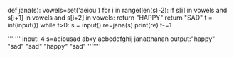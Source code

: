 def jana(s):
    vowels=set('aeiou')
    for i in range(len(s)-2):
        if s[i] in vowels and s[i+1] in vowels and s[i+2] in vowels:
            return "HAPPY"
    return "SAD"
t = int(input())
while t>0:
    s = input()
    re=jana(s)
    print(re)
    t-=1

'''''''
    input: 4
    s=aeiousad
    abxy
    aebcdefghij
    janatthanan
    output:"happy"
           "sad"
           "sad"
           "happy"
           "sad"
'''''''
